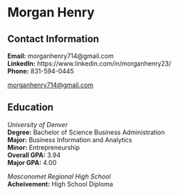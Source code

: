 # Morgan Henry

## Contact Information

<p><strong>Email:</strong> morganhenry714@gmail.com<br>
<strong>LinkedIn:</strong> https://www.linkedin.com/in/morganhenry23/<br>
<strong>Phone:</strong> 831-594-0445</p>

<morganhenry714@gmail.com>

## Education

<p><em>University of Denver</em><br>
<strong>Degree:</strong> Bachelor of Science Business Administration<br>
<strong>Major:</strong> Business Information and Analytics<br>
<strong>Minor:</strong> Entrepreneurship<br>
<strong>Overall GPA:</strong> 3.94<br>
<strong>Major GPA:</strong> 4.00</p>

<p><em>Masconomet Regional High School</em><br>
<strong>Acheivement:</strong> High School Diploma</p>
